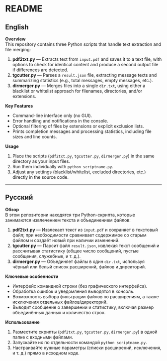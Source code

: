 # README

## English

**Overview**  
This repository contains three Python scripts that handle text extraction and file merging:
1. **pdf2txt.py** — Extracts text from `input.pdf` and saves it to a text file, with options to check for identical content and produce a second output file if differences are detected.  
2. **tgcutter.py** — Parses a `result.json` file, extracting message texts and summarizing statistics (e.g., total messages, empty messages, etc.).  
3. **dirmerger.py** — Merges files into a single `dir.txt`, using either a blacklist or whitelist approach for filenames, directories, and/or extensions.

**Key Features**  
- Command-line interface only (no GUI).  
- Error handling and notifications in the console.  
- Optional filtering of files by extensions or explicit exclusion lists.  
- Prints completion messages and processing statistics, including file sizes and line counts.  

**Usage**  
1. Place the scripts (`pdf2txt.py`, `tgcutter.py`, `dirmerger.py`) in the same directory as your input files.  
2. Run them individually with `python scriptname.py`.  
3. Adjust any settings (blacklist/whitelist, excluded directories, etc.) directly in the source code.

---

## Русский

**Обзор**  
В этом репозитории находятся три Python-скрипта, которые занимаются извлечением текста и объединением файлов:
1. **pdf2txt.py** — Извлекает текст из `input.pdf` и сохраняет в текстовый файл; при необходимости сравнивает содержимое со старым файлом и создаёт новый при наличии изменений.  
2. **tgcutter.py** — Парсит файл `result.json`, извлекая текст сообщений и рассчитывая статистику (общее число сообщений, пустые сообщения, служебные, и т. д.).  
3. **dirmerger.py** — Объединяет файлы в один `dir.txt`, используя чёрный или белый список расширений, файлов и директорий.

**Ключевые особенности**  
- Интерфейс командной строки (без графического интерфейса).  
- Обработка ошибок и уведомления выводятся в консоль.  
- Возможность выбора фильтрации файлов по расширениям, а также исключения отдельных файлов/директорий.  
- Выводит сообщение о завершении и статистику, включая размер объединённых данных и количество строк.

**Использование**  
1. Разместите скрипты (`pdf2txt.py`, `tgcutter.py`, `dirmerger.py`) в одной папке с входными файлами.  
2. Запускайте их по отдельности командой `python scriptname.py`.  
3. Настраивайте нужные параметры (списки расширений, исключения, и т. д.) прямо в исходном коде.